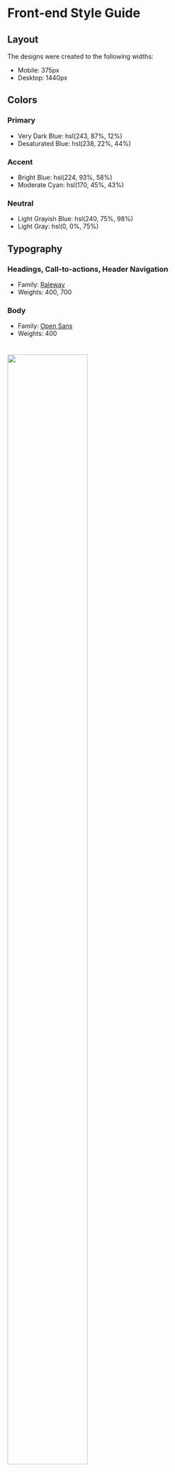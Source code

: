 # Front-end Style Guide

## Layout

The designs were created to the following widths:

- Mobile: 375px
- Desktop: 1440px

## Colors

### Primary

- Very Dark Blue: hsl(243, 87%, 12%)
- Desaturated Blue: hsl(238, 22%, 44%)

### Accent

- Bright Blue: hsl(224, 93%, 58%)
- Moderate Cyan: hsl(170, 45%, 43%)

### Neutral

- Light Grayish Blue: hsl(240, 75%, 98%)
- Light Gray: hsl(0, 0%, 75%)

## Typography

### Headings, Call-to-actions, Header Navigation

- Family: [Raleway](https://fonts.google.com/specimen/Raleway)
- Weights: 400, 700

### Body

- Family: [Open Sans](https://fonts.google.com/specimen/Open+Sans)
- Weights: 400



<div class="row ">
  <div class="col-lg-6">
    <div class="card">
    <div class="card-body headings" >
    <h1 class="card-title float-lg-left"></h1>
    </div>
</div>
 <div class="card col-lg-6 ">
  <div class="card-body illustration-1">
  <img class=" float-lg-right col-lg-6"  src="images/illustration-1.jpg" width="60%"  height="80%">
  </div>
</div>
</div>